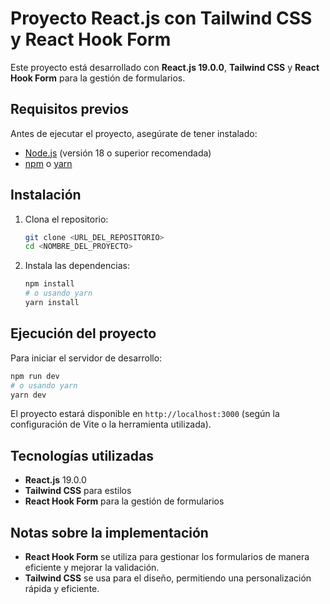 # Proyecto React.js con Tailwind CSS y React Hook Form

Este proyecto está desarrollado con **React.js 19.0.0**, **Tailwind CSS** y **React Hook Form** para la gestión de formularios.

## Requisitos previos

Antes de ejecutar el proyecto, asegúrate de tener instalado:

- [Node.js](https://nodejs.org/) (versión 18 o superior recomendada)
- [npm](https://www.npmjs.com/) o [yarn](https://yarnpkg.com/)

## Instalación

1. Clona el repositorio:

   ```bash
   git clone <URL_DEL_REPOSITORIO>
   cd <NOMBRE_DEL_PROYECTO>
   ```

2. Instala las dependencias:

   ```bash
   npm install
   # o usando yarn
   yarn install
   ```

## Ejecución del proyecto

Para iniciar el servidor de desarrollo:

```bash
npm run dev
# o usando yarn
yarn dev
```

El proyecto estará disponible en `http://localhost:3000` (según la configuración de Vite o la herramienta utilizada).

## Tecnologías utilizadas

- **React.js** 19.0.0
- **Tailwind CSS** para estilos
- **React Hook Form** para la gestión de formularios

## Notas sobre la implementación

- **React Hook Form** se utiliza para gestionar los formularios de manera eficiente y mejorar la validación.
- **Tailwind CSS** se usa para el diseño, permitiendo una personalización rápida y eficiente.
